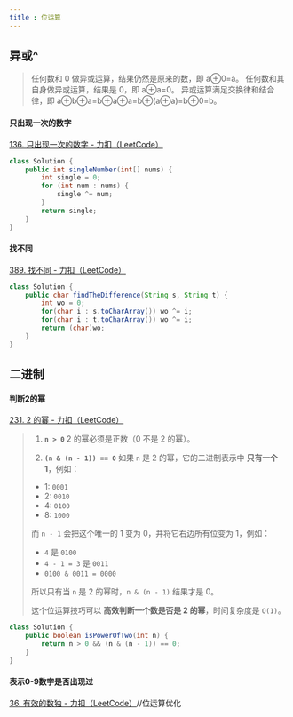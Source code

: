 ```yaml
---
title : 位运算
---
```


## 异或^

>任何数和 0 做异或运算，结果仍然是原来的数，即 a⊕0=a。
>任何数和其自身做异或运算，结果是 0，即 a⊕a=0。
>异或运算满足交换律和结合律，即 a⊕b⊕a=b⊕a⊕a=b⊕(a⊕a)=b⊕0=b。

#### 只出现一次的数字

[136. 只出现一次的数字 - 力扣（LeetCode）](https://leetcode.cn/problems/single-number/description/?envType=study-plan-v2&envId=top-100-liked)

```java
class Solution {
    public int singleNumber(int[] nums) {
        int single = 0;
        for (int num : nums) {
            single ^= num;
        }
        return single;
    }
}
```

#### 找不同

[389. 找不同 - 力扣（LeetCode）](https://leetcode.cn/problems/find-the-difference/?envType=study-plan-v2&envId=programming-skills)

```java
class Solution {
    public char findTheDifference(String s, String t) {
        int wo = 0;
        for(char i : s.toCharArray()) wo ^= i;
        for(char i : t.toCharArray()) wo ^= i;
        return (char)wo;
    }
}
```

## 二进制

#### 判断2的幂

[231. 2 的幂 - 力扣（LeetCode）](https://leetcode.cn/problems/power-of-two/description/?envType=study-plan-v2&envId=primers-list)

>1. **`n > 0`**
>     2 的幂必须是正数（0 不是 2 的幂）。
>
>2. **`(n & (n - 1)) == 0`**
>     如果 `n` 是 2 的幂，它的二进制表示中 **只有一个 1**，例如：
>
>  - 1: `0001`
>  - 2: `0010`
>  - 4: `0100`
>  - 8: `1000`
>
>  而 `n - 1` 会把这个唯一的 1 变为 0，并将它右边所有位变为 1，例如：
>
>  - `4` 是 `0100`
>  - `4 - 1 = 3` 是 `0011`
>  - `0100 & 0011 = 0000`
>
>  所以只有当 `n` 是 2 的幂时，`n & (n - 1)` 结果才是 0。
>
>这个位运算技巧可以 **高效判断一个数是否是 2 的幂**，时间复杂度是 `O(1)`。

```java
class Solution {
    public boolean isPowerOfTwo(int n) {
        return n > 0 && (n & (n - 1)) == 0;
    }
}
```

#### 表示0-9数字是否出现过

[36. 有效的数独 - 力扣（LeetCode）](https://leetcode.cn/problems/valid-sudoku/description/?envType=study-plan-v2&envId=top-interview-150)//位运算优化

